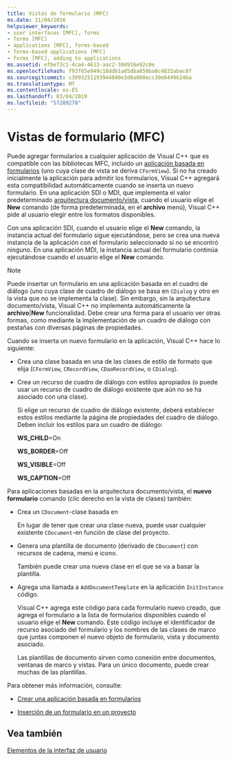 ```yaml
---
title: Vistas de formulario (MFC)
ms.date: 11/04/2016
helpviewer_keywords:
- user interfaces [MFC], forms
- forms [MFC]
- applications [MFC], forms-based
- forms-based applications [MFC]
- forms [MFC], adding to applications
ms.assetid: efbe73c1-4ca4-4613-aac2-30d916e92c0e
ms.openlocfilehash: f93f65e949c18ddb1ad5dba859ba8c4832abac8f
ms.sourcegitcommit: c3093251193944840e3d0a068ecc30e6449624ba
ms.translationtype: MT
ms.contentlocale: es-ES
ms.lasthandoff: 03/04/2019
ms.locfileid: "57289278"
---
```

# <a name="form-views-mfc"></a>Vistas de formulario (MFC)

Puede agregar formularios a cualquier aplicación de Visual C++ que es compatible con las bibliotecas MFC, incluido un [aplicación basada en formularios](../mfc/reference/creating-a-forms-based-mfc-application.md) (uno cuya clase de vista se deriva `CFormView`). Si no ha creado inicialmente la aplicación para admitir los formularios, Visual C++ agregará esta compatibilidad automáticamente cuando se inserta un nuevo formulario. En una aplicación SDI o MDI, que implementa el valor predeterminado [arquitectura documento/vista](../mfc/document-view-architecture.md), cuando el usuario elige el **New** comando (de forma predeterminada, en el **archivo** menú), Visual C++ pide al usuario elegir entre los formatos disponibles.

Con una aplicación SDI, cuando el usuario elige el **New** comando, la instancia actual del formulario sigue ejecutándose, pero se crea una nueva instancia de la aplicación con el formulario seleccionado si no se encontró ninguno. En una aplicación MDI, la instancia actual del formulario continúa ejecutándose cuando el usuario elige el **New** comando.

> [!NOTE]
>  Puede insertar un formulario en una aplicación basada en el cuadro de diálogo (uno cuya clase de cuadro de diálogo se basa en `CDialog` y otro en la vista que no se implementa la clase). Sin embargo, sin la arquitectura documento/vista, Visual C++ no implementa automáticamente la **archivo**&#124;**New** funcionalidad. Debe crear una forma para el usuario ver otras formas, como mediante la implementación de un cuadro de diálogo con pestañas con diversas páginas de propiedades.

Cuando se inserta un nuevo formulario en la aplicación, Visual C++ hace lo siguiente:

- Crea una clase basada en una de las clases de estilo de formato que elija (`CFormView`, `CRecordView`, `CDaoRecordView`, o `CDialog`).

- Crea un recurso de cuadro de diálogo con estilos apropiados (o puede usar un recurso de cuadro de diálogo existente que aún no se ha asociado con una clase).

   Si elige un recurso de cuadro de diálogo existente, deberá establecer estos estilos mediante la página de propiedades del cuadro de diálogo. Deben incluir los estilos para un cuadro de diálogo:

     **WS_CHILD**=On

     **WS_BORDER**=Off

     **WS_VISIBLE**=Off

     **WS_CAPTION**=Off

Para aplicaciones basadas en la arquitectura documento/vista, el **nuevo formulario** comando (clic derecho en la vista de clases) también:

- Crea un `CDocument`-clase basada en

   En lugar de tener que crear una clase nueva, puede usar cualquier existente `CDocument`-en función de clase del proyecto.

- Genera una plantilla de documento (derivado de `CDocument`) con recursos de cadena, menú e icono.

   También puede crear una nueva clase en el que se va a basar la plantilla.

- Agrega una llamada a `AddDocumentTemplate` en la aplicación `InitInstance` código.

   Visual C++ agrega este código para cada formulario nuevo creado, que agrega el formulario a la lista de formularios disponibles cuando el usuario elige el **New** comando. Este código incluye el identificador de recurso asociado del formulario y los nombres de las clases de marco que juntas componen el nuevo objeto de formulario, vista y documento asociado.

   Las plantillas de documento sirven como conexión entre documentos, ventanas de marco y vistas. Para un único documento, puede crear muchas de las plantillas.

Para obtener más información, consulte:

- [Crear una aplicación basada en formularios](../mfc/reference/creating-a-forms-based-mfc-application.md)

- [Inserción de un formulario en un proyecto](../mfc/inserting-a-form-into-a-project.md)

## <a name="see-also"></a>Vea también

[Elementos de la interfaz de usuario](../mfc/user-interface-elements-mfc.md)
